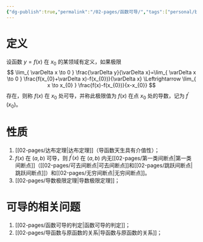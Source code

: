 ```yaml
---
{"dg-publish":true,"permalink":"/02-pages/函数可导/","tags":["personal/blog","math/高等数学/导数"]}
---
```


# 定义
设函数 $\displaystyle y=f(x)$ 在 $\displaystyle x_{0}$ 的某领域有定义，如果极限
$$
\lim_{ \varDelta x \to 0 } \frac{\varDelta y}{\varDelta x}=\lim_{ \varDelta x \to 0 } \frac{f(x_{0}+\varDelta x)-f(x_{0})}{\varDelta x} \Leftrightarrow \lim_{ x \to x_{0} } \frac{f(x)-f(x_{0})}{x-x_{0}}
$$
存在，则称 $\displaystyle f(x)$ 在 $\displaystyle x_{0}$ 处可导，并称此极限值为 $\displaystyle f(x)$ 在点 $\displaystyle x_{0}$ 处的导数，记为 $\displaystyle f^{\prime}(x_{0})$。

#  性质
1. [[02-pages/达布定理\|达布定理]]（导函数天生具有介值性）；
2. $\displaystyle f(x)$ 在 $\displaystyle (a,b)$ 可导，则 $\displaystyle f^{\prime}(x)$ 在 $\displaystyle (a,b)$ 内无[[02-pages/第一类间断点\|第一类间断点]]（[[02-pages/可去间断点\|可去间断点]]和[[02-pages/跳跃间断点\|跳跃间断点]]）和[[02-pages/无穷间断点\|无穷间断点]]。
3. [[02-pages/导数极限定理\|导数极限定理]]；


# 可导的相关问题
1. [[02-pages/函数可导的判定\|函数可导的判定]]；
2. [[02-pages/导函数与原函数的关系\|导函数与原函数的关系]]；

